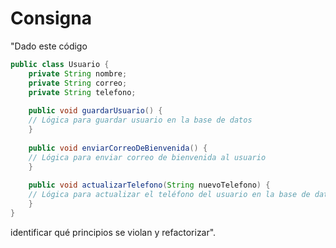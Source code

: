 # Consigna
"Dado este código
``` java
public class Usuario {
    private String nombre;
    private String correo;
    private String telefono;
    
    public void guardarUsuario() {
    // Lógica para guardar usuario en la base de datos
    }
    
    public void enviarCorreoDeBienvenida() {
    // Lógica para enviar correo de bienvenida al usuario
    }
    
    public void actualizarTelefono(String nuevoTelefono) {
    // Lógica para actualizar el teléfono del usuario en la base de datos
    }
}
```
identificar qué principios se violan y refactorizar".